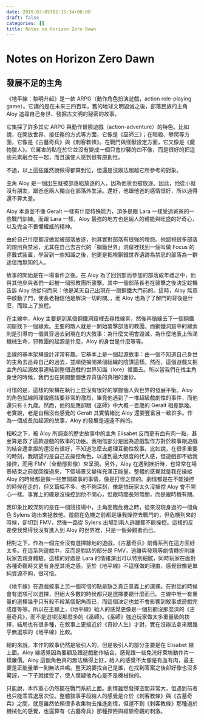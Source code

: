 ```yaml
---
date: 2019-03-05T02:15:34+08:00
draft: false
categories: []
title: Notes on Horizon Zero Dawn
---
```


# Notes on Horizon Zero Dawn

## 發展不足的主角

《地平線：黎明升起》是一款 ARPG（動作角色扮演遊戲，action role-playing game）。它講的是在未來三四百年，舊的地球文明毀滅之後，部落民族的主角 Aloy 追尋自己身世、發掘古文明的秘密的故事。

它集採了許多其它 ARPG 與動作冒險遊戲（action-adventure）的特色。比如說，在開放世界、接任務的方式等方面，它像是《巫師三》；在暗殺、攀爬等方面，它像是《古墓奇兵》與《刺客教條》。在戰鬥與怪獸設定方面，它又像是《魔物獵人》。它厲害的點在於它並沒有變成一個只會抄襲的四不像，而是很好的把這些元素融合在一起，而且還使人感到很有原創性。

不過，以上這些雖然說做得都算到位，但還是沒辦法超越它所參考的對象。

主角 Aloy 是一個出生就被部落給放逐的人，因為他爸也被放逐。因此，他從小就沒有朋友，跟爸爸兩人獨自在部落外生活。還好，他跟他爸的感情很好，所以過得還不算太差。

Aloy 本身並不像 Geralt 一樣有什麼特殊能力，頂多是跟 Lara 一樣受過爸爸的一些戰鬥訓練。而跟 Lara 一樣，Aloy 最強的地方也是超人的體能與旺盛的好奇心，以及完全不畏懼權威的精神。

由於自己什麼都沒做就被部落放逐，他其實對部落有很強的埋怨。他鄙視很多部落的規則與禁忌，尤其在自己去古代的「鋼鐵世界」洞窟裡找到一個叫做 Focus 的穿戴式裝置，學習到一些知識之後，他更是把視鋼鐵世界遺跡為禁忌的部落為一群迷信而無知的人。

故事的開始是在一場事件之後。在 Aloy 為了回到部而參加的部落成年禮之中，他與其他參與者們一起被一個邪教團所襲擊。其中一個部落長老在襲擊之後決定趁機告訴 Aloy 他從何而來：他是某天自己出現在一扇鋼鐵大門前的。這時，Aloy 無意中啟動了門，使長老相信他是解決一切的關。，而 Aloy 也為了了解門的背後是什麼，而踏上了旅程。

在主線中，Aloy 主要是到某個鋼鐵洞窟裡去尋找線索，然後再循線去下一個鋼鐵洞窟找下一個線索。主要的敵人就是一開始襲擊部落的教團。而鋼鐵洞窟中的線索則是引導向一個貫穿過去到現在的大敘事：為什麼文明會毀滅，為什麼地表上佈滿機械生命，邪教團的起源是什麼，Aloy 的身世是什麼等等。

主線的基本架構設計非常有趣。它基本上是一個起源故事：由一個不知道自己身世的主角去追尋自己的過去，並順便揭開某個組織的陰謀這樣。然而，這個遊戲又把主角的起源故事連結到整個遊戲的世界知識（lore）裡面去。所以當我們在找主角身世的時候，我們也在揭開整個世界背後的真相的面紗。

可惜的是，這樣的架構在執行上並沒有很好的掌握個人與世界的發展平衡。Aloy 的角色弧線照理說應該要非常的激烈，畢竟他遇到了一堆超級戲劇性的事件，而他還只有十九歲。然而，他的反應卻跟《巫師》中大概一百歲的 Geralt 相差無幾。老實說，老是自稱沒有感覺的 Geralt 其實情緒比 Aloy 還要豐富且一致許多。作為一個成長加起源的故事，Aloy 的發展是遠遠不夠的。

相較之下，被 Aloy 所調查的歷史故事中的主角 Elisabet 反而更有血有肉一點，甚至算是救了這款遊戲的敘事的功臣。我相信部分是因為遊戲製作方對於敘事跟遊戲的結合還拿捏的還沒有很好，不知道怎麼去處理互動性敘事。比如說，在很多重要的時刻，我期望的是自己去操控角色，以達到最大限度的代入感，但遊戲卻不給我操控，而用 FMV（全動態影像）來呈現。另外，Aloy 在遇到挫折時，也常常在場景結束之前就回復過來，下個場景又變得充滿正能量。整體的感覺就是我在操縱 Aloy 的時候都是做一些無關敘事的事情，像是打怪之類的。劇情都是在不能操控的時候在走的，但又篇幅不多，也不夠深刻，像是怕玩家太久沒操控 Aloy 會不開心一樣。事實上的確是沒操控到他不開心，但跟時間長短無關，而是跟時機有關。

我印象比較深刻的是在一個競技場中，主角面臨危機之時，從來沒現身過的一個角色 Sylens 跑出來拯救他。遊戲在危機之前都是讓我操控去戰鬥的，但危機到來的時候，卻切到 FMV，然後一路從 Sylens 出場到兩人逃離都不能操控。這樣的反差使我覺得我沒有進入到 Aloy 的世界裡，只是一個旁觀者而已。

相對之下，作為一個完全沒有選擇餘地的遊戲，《古墓奇兵》前傳系列在這方面好太多。在這系列遊戲中，反而是對話的部分是 FMV，逃離與發現等劇情轉折則讓玩家去親身體驗。這樣的好處是 Lara 的情緒演出可以特別細膩，同時玩家在面對各種奇觀時又更有身歷其境之感。至於《地平線》不這樣做的理由，感覺很像是單純資源不夠，很可惜。

《地平線》在遊戲敘事上另一個可惜的點是缺乏真正意義上的選擇。在對話的時候會有選項可以選擇，但絕大多數的時候都只是選擇要聽什麼而已。主線中唯一有重量的選擇幾乎只有殺不殺某個配角而已，而這個決定也並不會影響到敘事或遊戲完成度等等。所以在主線上，《地平線》給人的感覺更像是一個刻劃沒那麼深的《古墓奇兵》，而不是選項沒那麼多的《巫師》。《巫師》強迫玩家做太多重量級的抉擇，結局也有很多種，在敘事上更接近於《奇妙人生》才對，實在沒辦法拿來跟幾乎無選項的《地平線》比較。

總的來說，本作的敘事仍然是吸引人的，但是吸引人的部分主要是在 Elisabet 線上面。Aloy 線感覺因為要顧及跟遊戲動作結合，感覺跟一些免洗好萊塢動作片一樣廉價。Aloy 這個角色真的無法稱得上好，給人的感覺不太像是有血有肉，最主要是正能量單一到無法共鳴。整天說要找自己是誰，在找到答案之後卻好像也沒多驚訝，一下子就接受了，使人懷疑他內心是不是機械做的。

只能說，本作重心仍然擺在戰鬥系統上面。劇情雖然發揮空間非常大，但遇到前者也只能乖乖退居次位。整體敘事手段給人的感覺是介於《刺客教條》與《古墓奇兵》之間，就是雖然依賴很多收集物去推進劇情，但還不到《刺客教條》那種過於機械化的感覺，也還算有《古墓奇兵》那種探險與經驗奇觀的刺激。